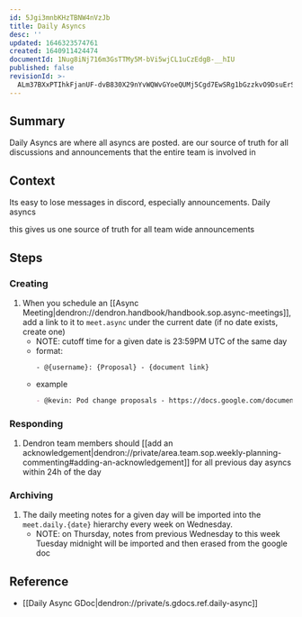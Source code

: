 ```yaml
---
id: 5Jgi3mnbKHzTBNW4nVzJb
title: Daily Asyncs
desc: ''
updated: 1646323574761
created: 1640911424474
documentId: 1Nug8iNj716m3GsTTMy5M-bVi5wjCL1uCzEdgB-__hIU
published: false
revisionId: >-
  ALm37BXxPTIhkFjanUF-dvB830X29nYvWQWvGYoeQUMj5Cgd7EwSRg1bGzzkvO9DsuErSzRbCwMRcL0Fll2qQg
---
```


## Summary

Daily Asyncs are where all asyncs are posted. 
are our source of truth for all discussions and announcements that the entire team is involved in

## Context

Its easy to lose messages in discord, especially announcements. Daily asyncs

this gives us one source of truth for all team wide announcements

## Steps

### Creating
1. When you schedule an [[Async Meeting|dendron://dendron.handbook/handbook.sop.async-meetings]], add a link to it to `meet.async` under the current date (if no date exists, create one)
    - NOTE: cutoff time for a given date is 23:59PM UTC of the same day
    - format: 
        ```
        - @{username}: {Proposal} - {document link}
        ```
    - example
        ```md
        - @kevin: Pod change proposals - https://docs.google.com/document/d/***/edit
        ```

### Responding
1. Dendron team members should [[add an acknowledgement|dendron://private/area.team.sop.weekly-planning-commenting#adding-an-acknowledgement]] for all previous day asyncs within 24h of the day

### Archiving
1. The daily meeting notes for a given day will be imported into the `meet.daily.{date}` hierarchy every week on Wednesday. 
    - NOTE: on Thursday, notes from previous Wednesday to this week Tuesday midnight will be imported and then erased from the google doc

## Reference
- [[Daily Async GDoc|dendron://private/s.gdocs.ref.daily-async]]